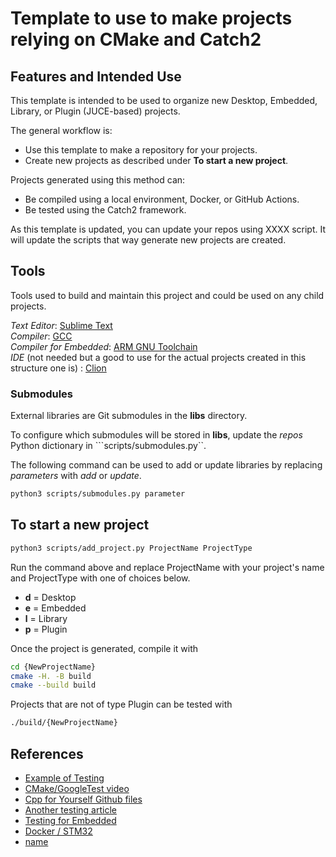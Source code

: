 # Template to use to make projects relying on CMake and Catch2

## Features and Intended Use

This template is intended to be used to organize new Desktop, Embedded, Library, or Plugin (JUCE-based) projects.

The general workflow is:

- Use this template to make a repository for your projects.  
- Create new projects as described under __To start a new project__.

Projects generated using this method can:

- Be compiled using a local environment, Docker, or GitHub Actions.  
- Be tested using the Catch2 framework.

As this template is updated, you can update your repos using XXXX script. It will update the scripts that way generate new projects are created.

## Tools

Tools used to build and maintain this project and could be used on any child projects.

_Text Editor_: [Sublime Text](https://www.sublimetext.com)  
_Compiler_: [GCC](https://gcc.gnu.org)  
_Compiler for Embedded_: [ARM GNU Toolchain](https://developer.arm.com/Tools%20and%20Software/GNU%20Toolchain)  
_IDE_ (not needed but a good to use for the actual projects created in this structure one is) : [Clion](https://www.jetbrains.com/clion/)   

### Submodules

External libraries are Git submodules in the __libs__ directory. 

To configure which submodules will be stored in __libs__, update the _repos_ Python dictionary in ```scripts/submodules.py``.

The following command can be used to add or update libraries by replacing _parameters_ with _add_ or _update_.

```zsh
python3 scripts/submodules.py parameter
```


## To start a new project

```zsh
python3 scripts/add_project.py ProjectName ProjectType
```

Run the command above and replace ProjectName with your project's name and ProjectType with one of choices below.

- __d__ = Desktop  
- __e__ = Embedded  
- __l__ = Library  
- __p__ = Plugin  

Once the project is generated, compile it with

```zsh
cd {NewProjectName}
cmake -H. -B build 
cmake --build build
```

Projects that are not of type Plugin can be tested with

```zsh
./build/{NewProjectName}
```

## References

- [Example of Testing](https://github.com/cpp-for-yourself/lectures-and-homeworks/blob/main/lectures/googletest.md)
- [CMake/GoogleTest video](https://youtu.be/pxJoVRfpRPE?si=uQlkHhVwrA8shj2B)
- [Cpp for Yourself Github files](https://github.com/cpp-for-yourself/lectures-and-homeworks/)
- [Another testing article](https://interrupt.memfault.com/blog/unit-testing-basics)
- [Testing for Embedded](https://dev.blues.io/blog/embedded-c-unit-testing/)
- [Docker / STM32](https://www.beningo.com/using-docker-to-setup-an-stm32-build-environment/)
- [name](url)
